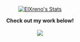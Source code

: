 <p align="center">
  <a href="https://github.com/ElXreno">
    <img src="https://github-readme-stats.vercel.app/api?username=ElXreno&title_color=222&text_color=777" alt="ElXreno's Stats" >
  </a>
</p>

<p align="center">
  <strong>Check out my work below!</strong>
  <br><br>
  <a href="https://badges.pufler.dev">
    <img src="https://badges.pufler.dev/visits/ElXreno/ElXreno?style=flat-square&color=black&logo=github">
  </a>
</p>
